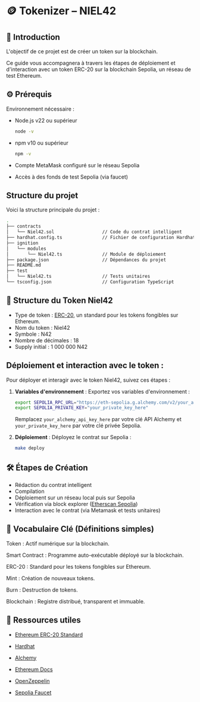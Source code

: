 # 🪙 Tokenizer – NIEL42

## 🔰 Introduction

L'objectif de ce projet est de créer un token sur la blockchain.

Ce guide vous accompagnera à travers les étapes de déploiement et d'interaction avec un token ERC-20 sur la blockchain Sepolia, un réseau de test Ethereum.

## ⚙️ Prérequis

Environnement nécessaire :

- Node.js v22 ou supérieur
    ```zsh
    node -v
    ```

- npm v10 ou supérieur
    ```zsh
    npm -v
    ```

- Compte MetaMask configuré sur le réseau Sepolia

- Accès à des fonds de test Sepolia (via faucet)


## Structure du projet

Voici la structure principale du projet :

```zsh
.
├── contracts
│   └── Niel42.sol                  // Code du contrat intelligent
├── hardhat.config.ts               // Fichier de configuration Hardhat
├── ignition
│   └── modules
│       └── Niel42.ts               // Module de déploiement
├── package.json                    // Dépendances du projet
├── README.md
├── test
│   └── Niel42.ts                   // Tests unitaires
└── tsconfig.json                   // Configuration TypeScript
```


## 🧱 Structure du Token Niel42

- Type de token : [ERC-20](https://eips.ethereum.org/EIPS/eip-20), un standard pour les tokens fongibles sur Ethereum.
- Nom du token : Niel42
- Symbole : N42
- Nombre de décimales : 18
- Supply initial : 1 000 000 N42


## Déploiement et interaction avec le token :

Pour déployer et interagir avec le token Niel42, suivez ces étapes :

1. **Variables d'environnement** : Exportez vos variables d'environnement :
    ```zsh
    export SEPOLIA_RPC_URL="https://eth-sepolia.g.alchemy.com/v2/your_alchemy_api_key_here"
    export SEPOLIA_PRIVATE_KEY="your_private_key_here"
    ```
    Remplacez `your_alchemy_api_key_here` par votre clé API Alchemy et `your_private_key_here` par votre clé privée Sepolia.

2. **Déploiement** : Déployez le contrat sur Sepolia :
    ```zsh
    make deploy
    ```


## 🛠️ Étapes de Création

- Rédaction du contrat intelligent
- Compilation
- Déploiement sur un réseau local puis sur Sepolia
- Vérification via block explorer ([Etherscan Sepolia](https://sepolia.etherscan.io/))
- Interaction avec le contrat (via Metamask et tests unitaires)


## 🧾 Vocabulaire Clé (Définitions simples)

Token : Actif numérique sur la blockchain.

Smart Contract : Programme auto-exécutable déployé sur la blockchain.

ERC-20 : Standard pour les tokens fongibles sur Ethereum.

Mint : Création de nouveaux tokens.

Burn : Destruction de tokens.

Blockchain : Registre distribué, transparent et immuable.



## 📎 Ressources utiles

<!-- Ethereum ERC-20 Standard -->
- [Ethereum ERC-20 Standard](https://eips.ethereum.org/EIPS/eip-20)

<!-- Hardhat -->
- [Hardhat](https://hardhat.org/)

<!-- Alchemy -->
- [Alchemy](https://www.alchemy.com/)

<!-- Ethereum Docs -->
- [Ethereum Docs](https://ethereum.org/en/developers/docs/standards/tokens/erc-20/)

<!-- OpenZeppelin Docs -->
- [OpenZeppelin](https://docs.openzeppelin.com/contracts/5.x/erc20)

<!-- Sepolia Faucet -->
- [Sepolia Faucet](https://www.alchemy.com/faucets/ethereum-sepolia)

